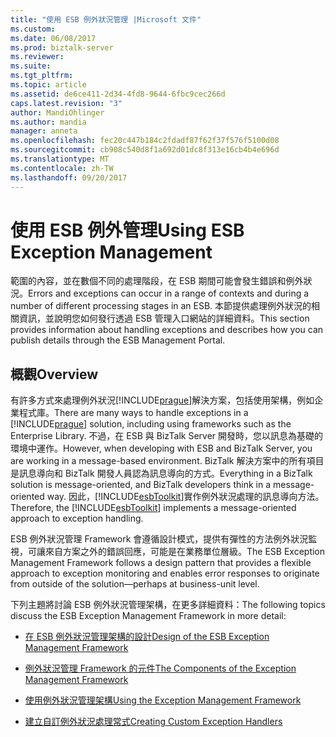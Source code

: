```yaml
---
title: "使用 ESB 例外狀況管理 |Microsoft 文件"
ms.custom: 
ms.date: 06/08/2017
ms.prod: biztalk-server
ms.reviewer: 
ms.suite: 
ms.tgt_pltfrm: 
ms.topic: article
ms.assetid: de6ce411-2d34-4fd8-9644-6fbc9cec266d
caps.latest.revision: "3"
author: MandiOhlinger
ms.author: mandia
manager: anneta
ms.openlocfilehash: fec20c447b184c2fdadf87f62f37f576f5100d08
ms.sourcegitcommit: cb908c540d8f1a692d01dc8f313e16cb4b4e696d
ms.translationtype: MT
ms.contentlocale: zh-TW
ms.lasthandoff: 09/20/2017
---
```

# <a name="using-esb-exception-management"></a><span data-ttu-id="9c47d-102">使用 ESB 例外管理</span><span class="sxs-lookup"><span data-stu-id="9c47d-102">Using ESB Exception Management</span></span>
<span data-ttu-id="9c47d-103">範圍的內容，並在數個不同的處理階段，在 ESB 期間可能會發生錯誤和例外狀況。</span><span class="sxs-lookup"><span data-stu-id="9c47d-103">Errors and exceptions can occur in a range of contexts and during a number of different processing stages in an ESB.</span></span> <span data-ttu-id="9c47d-104">本節提供處理例外狀況的相關資訊，並說明您如何發行透過 ESB 管理入口網站的詳細資料。</span><span class="sxs-lookup"><span data-stu-id="9c47d-104">This section provides information about handling exceptions and describes how you can publish details through the ESB Management Portal.</span></span>  
  
## <a name="overview"></a><span data-ttu-id="9c47d-105">概觀</span><span class="sxs-lookup"><span data-stu-id="9c47d-105">Overview</span></span>  
 <span data-ttu-id="9c47d-106">有許多方式來處理例外狀況[!INCLUDE[prague](../includes/prague-md.md)]解決方案，包括使用架構，例如企業程式庫。</span><span class="sxs-lookup"><span data-stu-id="9c47d-106">There are many ways to handle exceptions in a [!INCLUDE[prague](../includes/prague-md.md)] solution, including using frameworks such as the Enterprise Library.</span></span> <span data-ttu-id="9c47d-107">不過，在 ESB 與 BizTalk Server 開發時，您以訊息為基礎的環境中運作。</span><span class="sxs-lookup"><span data-stu-id="9c47d-107">However, when developing with ESB and BizTalk Server, you are working in a message-based environment.</span></span> <span data-ttu-id="9c47d-108">BizTalk 解決方案中的所有項目是訊息導向和 BizTalk 開發人員認為訊息導向的方式。</span><span class="sxs-lookup"><span data-stu-id="9c47d-108">Everything in a BizTalk solution is message-oriented, and BizTalk developers think in a message-oriented way.</span></span> <span data-ttu-id="9c47d-109">因此，[!INCLUDE[esbToolkit](../includes/esbtoolkit-md.md)]實作例外狀況處理的訊息導向方法。</span><span class="sxs-lookup"><span data-stu-id="9c47d-109">Therefore, the [!INCLUDE[esbToolkit](../includes/esbtoolkit-md.md)] implements a message-oriented approach to exception handling.</span></span>  
  
 <span data-ttu-id="9c47d-110">ESB 例外狀況管理 Framework 會遵循設計模式，提供有彈性的方法例外狀況監視，可讓來自方案之外的錯誤回應，可能是在業務單位層級。</span><span class="sxs-lookup"><span data-stu-id="9c47d-110">The ESB Exception Management Framework follows a design pattern that provides a flexible approach to exception monitoring and enables error responses to originate from outside of the solution—perhaps at business-unit level.</span></span>  
  
 <span data-ttu-id="9c47d-111">下列主題將討論 ESB 例外狀況管理架構，在更多詳細資料：</span><span class="sxs-lookup"><span data-stu-id="9c47d-111">The following topics discuss the ESB Exception Management Framework in more detail:</span></span>  
  
-   [<span data-ttu-id="9c47d-112">在 ESB 例外狀況管理架構的設計</span><span class="sxs-lookup"><span data-stu-id="9c47d-112">Design of the ESB Exception Management Framework</span></span>](../esb-toolkit/design-of-the-esb-exception-management-framework.md)  
  
-   [<span data-ttu-id="9c47d-113">例外狀況管理 Framework 的元件</span><span class="sxs-lookup"><span data-stu-id="9c47d-113">The Components of the Exception Management Framework</span></span>](../esb-toolkit/the-components-of-the-exception-management-framework.md)  
  
-   [<span data-ttu-id="9c47d-114">使用例外狀況管理架構</span><span class="sxs-lookup"><span data-stu-id="9c47d-114">Using the Exception Management Framework</span></span>](../esb-toolkit/using-the-exception-management-framework.md)  
  
-   [<span data-ttu-id="9c47d-115">建立自訂例外狀況處理常式</span><span class="sxs-lookup"><span data-stu-id="9c47d-115">Creating Custom Exception Handlers</span></span>](../esb-toolkit/creating-custom-exception-handlers.md)